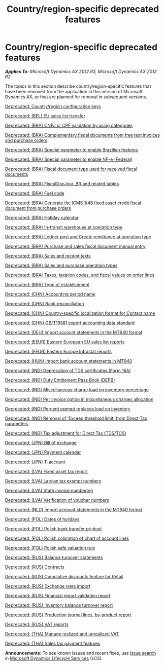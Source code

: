 ﻿---
title: Country/region-specific deprecated features
TOCTitle: Country/region-specific deprecated features
ms:assetid: 9b96f855-c664-4ccc-af93-eb0fa0e6cb8f
ms:mtpsurl: https://technet.microsoft.com/en-us/library/Dn527187(v=AX.60)
ms:contentKeyID: 59623316
ms.date: 04/18/2014
mtps_version: v=AX.60
---

# Country/region-specific deprecated features 


_**Applies To:** Microsoft Dynamics AX 2012 R3, Microsoft Dynamics AX 2012 R2_

The topics in this section describe country/region-specific features that have been removed from the application in this version of Microsoft Dynamics AX, or that are planned for removal in subsequent versions.

[Deprecated: Country/region configuration keys](deprecated-country-region-configuration-keys.md)

[Deprecated: (BEL) EU sales list transfer](deprecated-bel-eu-sales-list-transfer.md)

[Deprecated: (BRA) CNPJ or CPF validation by using categories](deprecated-bra-cnpj-or-cpf-validation-by-using-categories.md)

[Deprecated: (BRA) Complementary fiscal documents from free text invoices and purchase orders](deprecated-bra-complementary-fiscal-documents-from-free-text-invoices-and-purchase-orders.md)

[Deprecated: (BRA) Special parameter to enable Brazilian features](deprecated-bra-special-parameter-to-enable-brazilian-features.md)

[Deprecated: (BRA) Special parameter to enable NF-e (Federal)](deprecated-bra-special-parameter-to-enable-nf-e-federal.md)

[Deprecated: (BRA) Fiscal document type used for received fiscal documents](deprecated-bra-fiscal-document-type-used-for-received-fiscal-documents.md)

[Deprecated: (BRA) FiscalDocJour\_BR and related tables](deprecated-bra-fiscaldocjour-br-and-related-tables.md)

[Deprecated: (BRA) Fuel code](deprecated-bra-fuel-code.md)

[Deprecated: (BRA) Generate the ICMS 1/48 fixed asset credit fiscal document from purchase orders](deprecated-bra-generate-the-icms-1-48-fixed-asset-credit-fiscal-document-from-purchase-orders.md)

[Deprecated: (BRA) Holiday calendar](deprecated-bra-holiday-calendar.md)

[Deprecated: (BRA) In-transit warehouse at operation type](deprecated-bra-in-transit-warehouse-at-operation-type.md)

[Deprecated: (BRA) Ledger post and Create remittance at operation type](deprecated-bra-ledger-post-and-create-remittance-at-operation-type.md)

[Deprecated: (BRA) Purchase and sales fiscal document manual entry](deprecated-bra-purchase-and-sales-fiscal-document-manual-entry.md)

[Deprecated: (BRA) Sales and receipt texts](deprecated-bra-sales-and-receipt-texts.md)

[Deprecated: (BRA) Sales and purchase operation types](deprecated-bra-sales-and-purchase-operation-types.md)

[Deprecated: (BRA) Taxes, taxation codes, and fiscal values on order lines](deprecated-bra-taxes-taxation-codes-and-fiscal-values-on-order-lines.md)

[Deprecated: (BRA) Type of establishment](deprecated-bra-type-of-establishment.md)

[Deprecated: (CHN) Accounting period name](deprecated-chn-accounting-period-name.md)

[Deprecated: (CHN) Bank reconciliation](deprecated-chn-bank-reconciliation.md)

[Deprecated: (CHN) Country-specific localization format for Contact name](deprecated-chn-country-specific-localization-format-for-contact-name.md)

[Deprecated: (CHN) GB/T19581 export accounting data standard](deprecated-chn-gb-t19581-export-accounting-data-standard.md)

[Deprecated: (DEU) Import account statements in the MT940 format](deprecated-deu-import-account-statements-in-the-mt940-format.md)

[Deprecated: (EEUR) Eastern European EU sales list reports](deprecated-eeur-eastern-european-eu-sales-list-reports.md)

[Deprecated: (EEUR) Eastern Europe Intrastat reports](deprecated-eeur-eastern-europe-intrastat-reports.md)

[Deprecated: (HUN) Import bank account statements in MT940](deprecated-hun-import-bank-account-statements-in-mt940.md)

[Deprecated: (IND) Deprecation of TDS certificates (Form 16A)](deprecated-ind-deprecation-of-tds-certificates-form-16a.md)

[Deprecated: (IND) Duty Entitlement Pass Book (DEPB)](deprecated-ind-duty-entitlement-pass-book-depb.md)

[Deprecated: (IND) Miscellaneous charge load on inventory percentage](deprecated-ind-miscellaneous-charge-load-on-inventory-percentage.md)

[Deprecated: (IND) Per invoice option in miscellaneous charges allocation](deprecated-ind-per-invoice-option-in-miscellaneous-charges-allocation.md)

[Deprecated: (IND) Percent exempt replaces load on inventory](deprecated-ind-percent-exempt-replaces-load-on-inventory.md)

[Deprecated: (IND) Removal of 'Exceed threshold limit' from Direct Tax parameters](deprecated-ind-removal-of-exceed-threshold-limit-from-direct-tax-parameters.md)

[Deprecated: (IND) Tax adjustment for Direct Tax (TDS/TCS)](deprecated-ind-tax-adjustment-for-direct-tax-tds-tcs.md)

[Deprecated: (JPN) Bill of exchange](deprecated-jpn-bill-of-exchange.md)

[Deprecated: (JPN) Payment calendar](deprecated-jpn-payment-calendar.md)

[Deprecated: (JPN) T-account](deprecated-jpn-t-account.md)

[Deprecated: (LVA) Fixed asset tax report](deprecated-lva-fixed-asset-tax-report.md)

[Deprecated: (LVA) Latvian tax exempt numbers](deprecated-lva-latvian-tax-exempt-numbers.md)

[Deprecated: (LVA) State invoice numbering](deprecated-lva-state-invoice-numbering.md)

[Deprecated: (LVA) Verification of voucher numbers](deprecated-lva-verification-of-voucher-numbers.md)

[Deprecated: (NLD) Import account statements in the MT940 format](deprecated-nld-import-account-statements-in-the-mt940-format.md)

[Deprecated: (POL) Dates of holidays](deprecated-pol-dates-of-holidays.md)

[Deprecated: (POL) Polish bank transfer printout](deprecated-pol-polish-bank-transfer-printout.md)

[Deprecated: (POL) Polish coloration of chart of account lines](deprecated-pol-polish-coloration-of-chart-of-account-lines.md)

[Deprecated: (POL) Polish safe valuation rule](deprecated-pol-polish-safe-valuation-rule.md)

[Deprecated: (RUS) Balance turnover statements](deprecated-rus-balance-turnover-statements.md)

[Deprecated: (RUS) Contracts](deprecated-rus-contracts.md)

[Deprecated: (RUS) Cumulative discounts feature for Retail](deprecated-rus-cumulative-discounts-feature-for-retail.md)

[Deprecated: (RUS) Exchange rates import](deprecated-rus-exchange-rates-import.md)

[Deprecated: (RUS) Financial report validation report](deprecated-rus-financial-report-validation-report.md)

[Deprecated: (RUS) Inventory balance turnover report](deprecated-rus-inventory-balance-turnover-report.md)

[Deprecated: (RUS) Production journal lines, by-product report](deprecated-rus-production-journal-lines-by-product-report.md)

[Deprecated: (RUS) VAT reports](deprecated-rus-vat-reports.md)

[Deprecated: (THA) Manage realized and unrealized VAT](deprecated-tha-manage-realized-and-unrealized-vat.md)

[Deprecated: (THA) Sales tax payment features](deprecated-tha-sales-tax-payment-features.md)

  
**Announcements:** To see known issues and recent fixes, use [Issue search](http://go.microsoft.com/fwlink/?linkid=389258) in [Microsoft Dynamics Lifecycle Services](http://go.microsoft.com/fwlink/?linkid=306505) (LCS).

